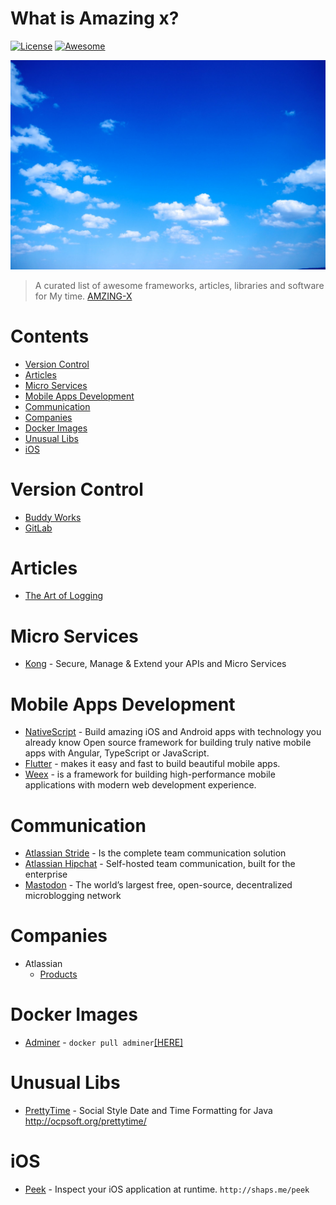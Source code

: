 # What is Amazing x?

[![License](https://img.shields.io/github/license/mashape/apistatus.svg)](https://mit-license.org/)
[![Awesome](https://cdn.rawgit.com/sindresorhus/awesome/d7305f38d29fed78fa85652e3a63e154dd8e8829/media/badge.svg)](https://github.com/SkyDayDayBlue/awesome-sddb)

![SkyDayDayBlue](static/images/bluesky.jpg)

> A curated list of awesome frameworks, articles, libraries and software for My time. [AMZING-X](https://amzing-x.com/)

# Contents

  - [Version Control](#version-control)
  - [Articles](#articles)
  - [Micro Services](#micro-services)
  - [Mobile Apps Development](#mobile-apps-development)
  - [Communication](#communication)
  - [Companies](#companies)
  - [Docker Images](#docker-images)
  - [Unusual Libs](#unusual-libs)
  - [iOS](#ios)

# Version Control

- [Buddy Works](https://buddy.works/)
- [GitLab](https://about.gitlab.com/)

# Articles

- [The Art of Logging](https://www.codeproject.com/Articles/42354/The-Art-of-Logging)

# Micro Services

- [Kong](https://getkong.org/) - Secure, Manage & Extend your APIs and Micro Services

# Mobile Apps Development

- [NativeScript](https://www.nativescript.org/) - Build amazing iOS and Android apps with technology you already know Open source framework for building truly native mobile apps with Angular, TypeScript or JavaScript.
- [Flutter](https://flutter.io/) - makes it easy and fast to build beautiful mobile apps.
- [Weex](https://weex.apache.org) - is a framework for building high-performance mobile applications with modern web development experience.

# Communication

- [Atlassian Stride](https://www.stride.com/) - Is the complete team communication solution
- [Atlassian Hipchat](https://www.atlassian.com/software/hipchat) - Self-hosted team communication, built for the enterprise
- [Mastodon](https://joinmastodon.org/) - The world’s largest free, open-source, decentralized microblogging network

# Companies

- Atlassian
  - [Products](https://www.atlassian.com/software)

# Docker Images

- [Adminer](https://www.adminer.org/en/) - `docker pull adminer`[[HERE]](https://hub.docker.com/_/adminer/)

# Unusual Libs

- [PrettyTime](https://github.com/ocpsoft/prettytime) - Social Style Date and Time Formatting for Java http://ocpsoft.org/prettytime/

# iOS

- [Peek](<https://github.com/shaps80/Peek>) - Inspect your iOS application at runtime. `http://shaps.me/peek`